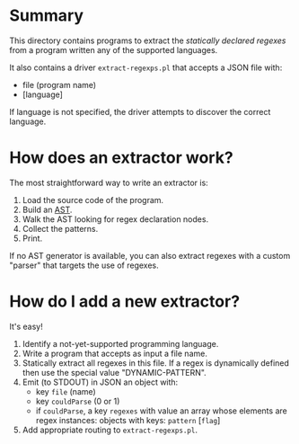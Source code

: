# Summary

This directory contains programs to extract the *statically declared regexes* from a program
written any of the supported languages.

It also contains a driver `extract-regexps.pl` that accepts a JSON file with:
- file (program name)
- [language]

If language is not specified, the driver attempts to discover the correct language.

# How does an extractor work?

The most straightforward way to write an extractor is:
1. Load the source code of the program.
2. Build an [AST](https://en.wikipedia.org/wiki/Abstract_syntax_tree).
3. Walk the AST looking for regex declaration nodes.
4. Collect the patterns.
5. Print.

If no AST generator is available, you can also extract regexes with a custom "parser" that targets the use of regexes.

# How do I add a new extractor?

It's easy!

1. Identify a not-yet-supported programming language.
2. Write a program that accepts as input a file name.
3. Statically extract all regexes in this file. If a regex is dynamically defined then use the special value "DYNAMIC-PATTERN".
4. Emit (to STDOUT) in JSON an object with:
    - key `file` (name)
    - key `couldParse` (0 or 1)
    - if `couldParse`, a key `regexes` with value an array whose elements are regex instances: objects with keys: `pattern` [`flag`]
5. Add appropriate routing to `extract-regexps.pl`.
